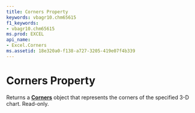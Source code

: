 ```yaml
---
title: Corners Property
keywords: vbagr10.chm65615
f1_keywords:
- vbagr10.chm65615
ms.prod: EXCEL
api_name:
- Excel.Corners
ms.assetid: 18e320a0-f138-a727-3205-419e07f4b339
---
```



# Corners Property

Returns a  **[Corners](corners-object.md)** object that represents the corners of the specified 3-D chart. Read-only.


